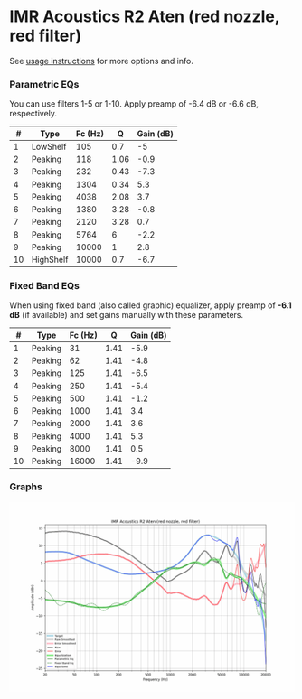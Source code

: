 # IMR Acoustics R2 Aten (red nozzle, red filter)
See [usage instructions](https://github.com/jaakkopasanen/AutoEq#usage) for more options and info.

### Parametric EQs
You can use filters 1-5 or 1-10. Apply preamp of -6.4 dB or -6.6 dB, respectively.

|   # | Type      |   Fc (Hz) |    Q |   Gain (dB) |
|-----|-----------|-----------|------|-------------|
|   1 | LowShelf  |       105 | 0.7  |        -5   |
|   2 | Peaking   |       118 | 1.06 |        -0.9 |
|   3 | Peaking   |       232 | 0.43 |        -7.3 |
|   4 | Peaking   |      1304 | 0.34 |         5.3 |
|   5 | Peaking   |      4038 | 2.08 |         3.7 |
|   6 | Peaking   |      1380 | 3.28 |        -0.8 |
|   7 | Peaking   |      2120 | 3.28 |         0.7 |
|   8 | Peaking   |      5764 | 6    |        -2.2 |
|   9 | Peaking   |     10000 | 1    |         2.8 |
|  10 | HighShelf |     10000 | 0.7  |        -6.7 |

### Fixed Band EQs
When using fixed band (also called graphic) equalizer, apply preamp of **-6.1 dB** (if available) and set gains manually with these parameters.

|   # | Type    |   Fc (Hz) |    Q |   Gain (dB) |
|-----|---------|-----------|------|-------------|
|   1 | Peaking |        31 | 1.41 |        -5.9 |
|   2 | Peaking |        62 | 1.41 |        -4.8 |
|   3 | Peaking |       125 | 1.41 |        -6.5 |
|   4 | Peaking |       250 | 1.41 |        -5.4 |
|   5 | Peaking |       500 | 1.41 |        -1.2 |
|   6 | Peaking |      1000 | 1.41 |         3.4 |
|   7 | Peaking |      2000 | 1.41 |         3.6 |
|   8 | Peaking |      4000 | 1.41 |         5.3 |
|   9 | Peaking |      8000 | 1.41 |         0.5 |
|  10 | Peaking |     16000 | 1.41 |        -9.9 |

### Graphs
![](./IMR%20Acoustics%20R2%20Aten%20(red%20nozzle,%20red%20filter).png)
